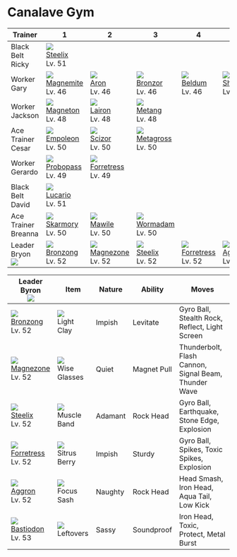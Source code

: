 # Canalave Gym

Trainer                    | 1                                    | 2                                    | 3                                    | 4                                    | 5                                    | 6
---                        | ---                                  | ---                                  | ---                                  | ---                                  | ---                                  | ---
Black Belt Ricky           | ![][208]<br> [Steelix]<br> Lv. 51
Worker Gary                | ![][081]<br> [Magnemite]<br> Lv. 46  | ![][304]<br> [Aron]<br> Lv. 46       | ![][436]<br> [Bronzor]<br> Lv. 46    | ![][374]<br> [Beldum]<br> Lv. 46     | ![][410]<br> [Shieldon]<br> Lv. 46
Worker Jackson             | ![][082]<br> [Magneton]<br> Lv. 48   | ![][305]<br> [Lairon]<br> Lv. 48     | ![][375]<br> [Metang]<br> Lv. 48
Ace Trainer Cesar          | ![][395]<br> [Empoleon]<br> Lv. 50   | ![][212]<br> [Scizor]<br> Lv. 50     | ![][376]<br> [Metagross]<br> Lv. 50
Worker Gerardo             | ![][476]<br> [Probopass]<br> Lv. 49  | ![][205]<br> [Forretress]<br> Lv. 49
Black Belt David           | ![][448]<br> [Lucario]<br> Lv. 51
Ace Trainer Breanna        | ![][227]<br> [Skarmory]<br> Lv. 50   | ![][303]<br> [Mawile]<br> Lv. 50     | ![][413]<br> [Wormadam]<br> Lv. 50
Leader Bryon<br>![][byron] | ![][437]<br> [Bronzong]<br> Lv. 52   | ![][462]<br> [Magnezone]<br> Lv. 52  | ![][208]<br> [Steelix]<br> Lv. 52    | ![][205]<br> [Forretress]<br> Lv. 52 | ![][306]<br> [Aggron]<br> Lv. 52     | ![][411]<br> [Bastiodon]<br> Lv. 53

Leader Byron<br>![][byron]           | Item                               | Nature  | Ability     | Moves
---                                  | ---                                | ---     | ---         | ---
![][437]<br> [Bronzong]<br> Lv. 52   | ![][light-clay]<br> Light Clay     | Impish  | Levitate    | Gyro Ball, Stealth Rock, Reflect, Light Screen
![][462]<br> [Magnezone]<br> Lv. 52  | ![][wise-glasses]<br> Wise Glasses | Quiet   | Magnet Pull | Thunderbolt, Flash Cannon, Signal Beam, Thunder Wave
![][208]<br> [Steelix]<br> Lv. 52    | ![][muscle-band]<br> Muscle Band   | Adamant | Rock Head   | Gyro Ball, Earthquake, Stone Edge, Explosion
![][205]<br> [Forretress]<br> Lv. 52 | ![][sitrus-berry]<br> Sitrus Berry | Impish  | Sturdy      | Gyro Ball, Spikes, Toxic Spikes, Explosion
![][306]<br> [Aggron]<br> Lv. 52     | ![][focus-sash]<br> Focus Sash     | Naughty | Rock Head   | Head Smash, Iron Head, Aqua Tail, Low Kick
![][411]<br> [Bastiodon]<br> Lv. 53  | ![][leftovers]<br> Leftovers       | Sassy   | Soundproof  | Iron Head, Toxic, Protect, Metal Burst

[Magnemite]: ../../pokemon_changes/081/
[Magneton]: ../../pokemon_changes/082/
[Forretress]: ../../pokemon_changes/205/
[Steelix]: ../../pokemon_changes/208/
[Scizor]: ../../pokemon_changes/212/
[Skarmory]: ../../pokemon_changes/227/
[Mawile]: ../../pokemon_changes/303/
[Aron]: ../../pokemon_changes/304/
[Lairon]: ../../pokemon_changes/305/
[Aggron]: ../../pokemon_changes/306/
[Beldum]: ../../pokemon_changes/374/
[Metang]: ../../pokemon_changes/375/
[Metagross]: ../../pokemon_changes/376/
[Empoleon]: ../../pokemon_changes/395/
[Shieldon]: ../../pokemon_changes/410/
[Bastiodon]: ../../pokemon_changes/411/
[Wormadam]: ../../pokemon_changes/413/
[Bronzor]: ../../pokemon_changes/436/
[Bronzong]: ../../pokemon_changes/437/
[Lucario]: ../../pokemon_changes/448/
[Magnezone]: ../../pokemon_changes/462/
[Probopass]: ../../pokemon_changes/476/
[focus-sash]: ../img/items/focus-sash.png
[leftovers]: ../img/items/leftovers.png
[light-clay]: ../img/items/light-clay.png
[muscle-band]: ../img/items/muscle-band.png
[sitrus-berry]: ../img/items/sitrus-berry.png
[wise-glasses]: ../img/items/wise-glasses.png
[081]: ../img/pokemon/081.png
[082]: ../img/pokemon/082.png
[205]: ../img/pokemon/205.png
[208]: ../img/pokemon/208.png
[212]: ../img/pokemon/212.png
[227]: ../img/pokemon/227.png
[303]: ../img/pokemon/303.png
[304]: ../img/pokemon/304.png
[305]: ../img/pokemon/305.png
[306]: ../img/pokemon/306.png
[374]: ../img/pokemon/374.png
[375]: ../img/pokemon/375.png
[376]: ../img/pokemon/376.png
[395]: ../img/pokemon/395.png
[410]: ../img/pokemon/410.png
[411]: ../img/pokemon/411.png
[413]: ../img/pokemon/413.png
[436]: ../img/pokemon/436.png
[437]: ../img/pokemon/437.png
[448]: ../img/pokemon/448.png
[462]: ../img/pokemon/462.png
[476]: ../img/pokemon/476.png
[byron]: ../img/trainer/byron.png
